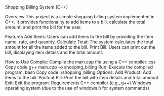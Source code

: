 Shopping Billing System (C++)

Overview
This project is a simple shopping billing system implemented in C++. It provides functionality to add items to a bill, calculate the total amount, and print the bill for the user.

Features
Add Items: Users can add items to the bill by providing the item name, rate, and quantity.
Calculate Total: The system calculates the total amount for all the items added to the bill.
Print Bill: Users can print out the bill, displaying item details and the total amount.

How to Use
Compile: Compile the main.cpp file using a C++ compiler.
css
Copy code
g++ main.cpp -o shopping_billing
Run: Execute the compiled program.
bash
Copy code
./shopping_billing
Options:
Add Product: Add items to the bill.
Printout Bill: Print the bill with item details and total amount.
Exit: Exit the program.
Requirements
C++ compiler (e.g., g++)
Windows operating system (due to the use of windows.h for system commands)
